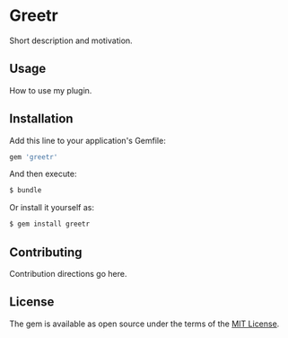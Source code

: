 # Greetr
Short description and motivation.

## Usage
How to use my plugin.

## Installation
Add this line to your application's Gemfile:

```ruby
gem 'greetr'
```

And then execute:
```bash
$ bundle
```

Or install it yourself as:
```bash
$ gem install greetr
```

## Contributing
Contribution directions go here.

## License
The gem is available as open source under the terms of the [MIT License](http://opensource.org/licenses/MIT).
